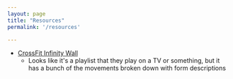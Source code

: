 ```yaml
---
layout: page
title: "Resources"
permalink: '/resources'

---
```


- [CrossFit Infinity Wall](https://www.youtube.com/playlist?list=PLdWvFCOAvyr1qYhgPz_-wnCcxTO7VHdFo)
    - Looks like it's a playlist that they play on a TV or something, but it
      has a bunch of the movements broken down with form descriptions


